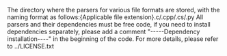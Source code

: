 The directory where the parsers for various file formats are stored, with the naming format as follows:{Applicable file extension}.c/.cpp/.cs/.py
All parsers and their dependencies must be free code, if you need to install dependencies separately, please add a comment "-----Dependency installation----" in the beginning of the code.
For more details, please refer to ../LICENSE.txt
